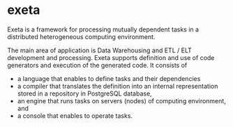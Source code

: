 # exeta
Exeta is a framework for processing mutually dependent tasks in a distributed heterogeneous computing environment.

The main area of application is Data Warehousing and ETL / ELT development and processing.
Exeta supports definition and use of code generators and execution of the generated code.
It consists of
* a language that enables to define tasks and their dependencies
* a compiler that translates the definition into an internal representation stored in a repository in PostgreSQL database,
* an engine that runs tasks on servers (nodes) of computing environment, and
* a console that enables to operate tasks.
